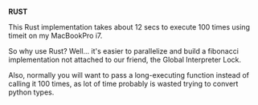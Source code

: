 **RUST**

This Rust implementation takes about 12 secs to execute 100 times using timeit on my MacBookPro i7.

So why use Rust? Well... it's easier to parallelize and build a fibonacci implementation not attached to our friend, the Global Interpreter Lock.

Also, normally you will want to pass a long-executing function instead of calling it 100 times, as lot of time probably is wasted trying to convert python types.
